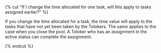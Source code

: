 {% cut "If I change the time allocated for one task, will this apply to tasks assigned earlier?" %}

If you change the time allocated for a task, the time value will apply to the tasks that have not yet been taken by the Tolokers. The same applies to the case when you close the pool. A Toloker who has an assignment in the active status can complete the assignment.

{% endcut %}